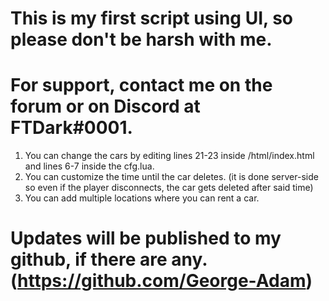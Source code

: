 # This is my first script using UI, so please don't be harsh with me.
# For support, contact me on the forum or on Discord at  FTDark#0001.

1. You can change the cars by editing lines 21-23 inside /html/index.html and lines 6-7 inside the cfg.lua.
2. You can customize the time until the car deletes. (it is done server-side so even if the player disconnects, the car gets deleted after said time)
3. You can add multiple locations where you can rent a car.

# Updates will be published to my github, if there are any. (https://github.com/George-Adam)